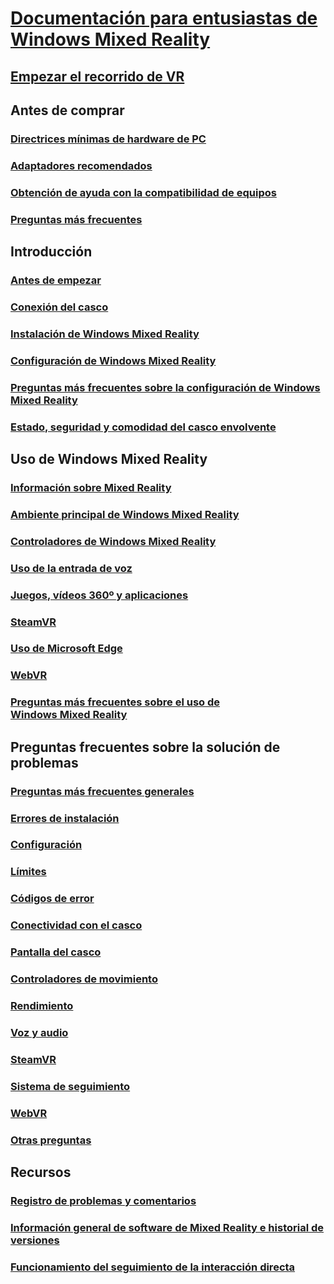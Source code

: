 # [Documentación para entusiastas de Windows Mixed Reality](index.yml)
## [Empezar el recorrido de VR](vr-journey.md)

## Antes de comprar
<!-- ### [What is Windows Mixed Reality?](windows-mixed-reality.md) -->
### [Directrices mínimas de hardware de PC](windows-mixed-reality-minimum-pc-hardware-compatibility-guidelines.md)
### [Adaptadores recomendados](recommended-adapters-for-windows-mixed-reality-capable-pcs.md)
### [Obtención de ayuda con la compatibilidad de equipos](get-help-with-pc-compatibility.md)
### [Preguntas más frecuentes](before-you-buy-faqs.md)

## Introducción
### [Antes de empezar](before-you-start.md)
### [Conexión del casco](plug-in-your-headset.md)
### [Instalación de Windows Mixed Reality](install-windows-mixed-reality.md)
### [Configuración de Windows Mixed Reality](set-up-windows-mixed-reality.md)
### [Preguntas más frecuentes sobre la configuración de Windows Mixed Reality](wmr-setup-faq.md)
### [Estado, seguridad y comodidad del casco envolvente](wmr-health-safety-comfort.md)

## Uso de Windows Mixed Reality
### [Información sobre Mixed Reality](learn-mixed-reality.md)
### [Ambiente principal de Windows Mixed Reality](your-mixed-reality-home.md)
### [Controladores de Windows Mixed Reality](controllers-in-wmr.md)
### [Uso de la entrada de voz](using-speech-in-wmr.md)
### [Juegos, vídeos 360º y aplicaciones](using-games-and-apps-in-windows-mixed-reality.md)
### [SteamVR](using-steamvr-with-windows-mixed-reality.md)
### [Uso de Microsoft Edge](using-microsoft-edge.md)  
### [WebVR](webvr.md)
### [Preguntas más frecuentes sobre el uso de Windows Mixed Reality](using-wmr-faq.md)

## Preguntas frecuentes sobre la solución de problemas
### [Preguntas más frecuentes generales](troubleshooting-windows-mixed-reality.md)
### [Errores de instalación](installation_errors.md)
### [Configuración](set-up-questions.md)
### [Límites](boundary-questions.md)
### [Códigos de error](error-codes.md)
### [Conectividad con el casco](headset-connectivity.md)
### [Pantalla del casco](headset-display.md)
### [Controladores de movimiento](motion-controller-problems.md)
### [Rendimiento](performance-questions.md)
### [Voz y audio](speech-and-audio.md)
### [SteamVR](steamvr-questions.md)
### [Sistema de seguimiento](tracking.md)
### [WebVR](webvr-questions.md)
### [Otras preguntas](other-questions.md)

## Recursos
### [Registro de problemas y comentarios](filing-feedback.md)
### [Información general de software de Mixed Reality e historial de versiones](mixed-reality-software.md)
### [Funcionamiento del seguimiento de la interacción directa](tracking-system.md)
